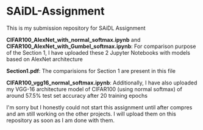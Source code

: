 # SAiDL-Assignment
This is my submission repository for SAiDL Assignment

**CIFAR100_AlexNet_with_normal_softmax.ipynb** and **CIFAR100_AlexNet_with_Gumbel_softmax.ipynb**: For comparison purpose of the Section 1, I have uploaded these 2 Jupyter Notebooks with models based on AlexNet architecture

**Section1.pdf**: The comparisions for Section 1 are present in this file

**CIFAR100_vgg16_normal_softmax.ipynb**: Additionally, I have also uploaded my VGG-16 architecture model of CIFAR100 (using normal softmax) of around 57.5% test set accuracy after 20 training epochs 

I'm sorry but I honestly could not start this assignment until after compres and am still working on the other projects. I will upload them on this repository as soon as I am done with them.
